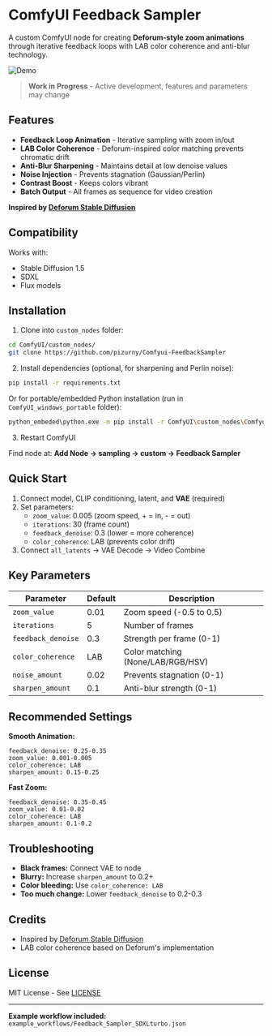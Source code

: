 # ComfyUI Feedback Sampler

A custom ComfyUI node for creating **Deforum-style zoom animations** through iterative feedback loops with LAB color coherence and anti-blur technology.

![Demo](demo.gif)

> **Work in Progress** - Active development, features and parameters may change

## Features

- **Feedback Loop Animation** - Iterative sampling with zoom in/out
- **LAB Color Coherence** - Deforum-inspired color matching prevents chromatic drift
- **Anti-Blur Sharpening** - Maintains detail at low denoise values
- **Noise Injection** - Prevents stagnation (Gaussian/Perlin)
- **Contrast Boost** - Keeps colors vibrant
- **Batch Output** - All frames as sequence for video creation

**Inspired by [Deforum Stable Diffusion](https://github.com/deforum-art/sd-webui-deforum)**

## Compatibility

Works with:
- Stable Diffusion 1.5
- SDXL
- Flux models

## Installation

1. Clone into `custom_nodes` folder:
```bash
cd ComfyUI/custom_nodes/
git clone https://github.com/pizurny/Comfyui-FeedbackSampler
```

2. Install dependencies (optional, for sharpening and Perlin noise):
```bash
pip install -r requirements.txt
```

Or for portable/embedded Python installation (run in `ComfyUI_windows_portable` folder):
```bash
python_embeded\python.exe -m pip install -r ComfyUI\custom_nodes\Comfyui-FeedbackSampler\requirements.txt
```

3. Restart ComfyUI

Find node at: **Add Node → sampling → custom → Feedback Sampler**

## Quick Start

1. Connect model, CLIP conditioning, latent, and **VAE** (required)
2. Set parameters:
   - `zoom_value`: 0.005 (zoom speed, + = in, - = out)
   - `iterations`: 30 (frame count)
   - `feedback_denoise`: 0.3 (lower = more coherence)
   - `color_coherence`: LAB (prevents color drift)
3. Connect `all_latents` → VAE Decode → Video Combine

## Key Parameters

| Parameter | Default | Description |
|-----------|---------|-------------|
| `zoom_value` | 0.01 | Zoom speed (-0.5 to 0.5) |
| `iterations` | 5 | Number of frames |
| `feedback_denoise` | 0.3 | Strength per frame (0-1) |
| `color_coherence` | LAB | Color matching (None/LAB/RGB/HSV) |
| `noise_amount` | 0.02 | Prevents stagnation (0-1) |
| `sharpen_amount` | 0.1 | Anti-blur strength (0-1) |

## Recommended Settings

**Smooth Animation:**
```
feedback_denoise: 0.25-0.35
zoom_value: 0.001-0.005
color_coherence: LAB
sharpen_amount: 0.15-0.25
```

**Fast Zoom:**
```
feedback_denoise: 0.35-0.45
zoom_value: 0.01-0.02
color_coherence: LAB
sharpen_amount: 0.1-0.2
```

## Troubleshooting

- **Black frames:** Connect VAE to node
- **Blurry:** Increase `sharpen_amount` to 0.2+
- **Color bleeding:** Use `color_coherence: LAB`
- **Too much change:** Lower `feedback_denoise` to 0.2-0.3

## Credits

- Inspired by [Deforum Stable Diffusion](https://github.com/deforum-art/sd-webui-deforum)
- LAB color coherence based on Deforum's implementation

## License

MIT License - See [LICENSE](LICENSE)

---

**Example workflow included:** `example_workflows/Feedback_Sampler_SDXLturbo.json`